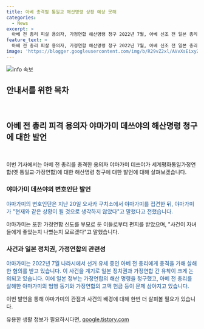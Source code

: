 ```yaml
---
title: 아베 총격범 통일교 해산명령 상황 예상 못해
categories:
  - News
excerpt: >
  아베 전 총리 피살 용의자, 가정연합 해산명령 청구 2022년 7월, 아베 신조 전 일본 총리를 총격으로 살해한 야마가미 데쓰야에게 세계평화통일가정연합 해산명령이 청구되었다. 야마가미는 변호인을 통해 가정연합 신도를 부모로 둔 이들로부터 편지를 받고 있다며 사건의 영향에 대해 이야기했다. 이 사건을 통해 일본 정치권과 가정연합 사이의 유착이 논란이 되고 있으며, 정부는 종교법인법의 질문권을 활용하여 가정연합의 활동을 조사하는 등 논란이 계속되고 있다.
feature_text: >
  아베 전 총리 피살 용의자, 가정연합 해산명령 청구 2022년 7월, 아베 신조 전 일본 총리를 총격으로 살해한 야마가미 데쓰야에게 세계평화통일가정연합 해산명령이 청구되었다. 야마가미는 변호인을 통해 가정연합 신도를 부모로 둔 이들로부터 편지를 받고 있다며 사건의 영향에 대해 이야기했다. 이 사건을 통해 일본 정치권과 가정연합 사이의 유착이 논란이 되고 있으며, 정부는 종교법인법의 질문권을 활용하여 가정연합의 활동을 조사하는 등 논란이 계속되고 있다.
image: 'https://blogger.googleusercontent.com/img/b/R29vZ2xl/AVvXsEixyZcFfHzMRdzZMjFBmAUKJYCLCGyLL1o632UiGVXcaFdKo_bkvkuCioo0uUKlGfBVcT3P84aROyZIXSBEx3Aw5nCQ3pTgDom1WDC4m8eifvWiAmWEEVb4x6G_l8C0QH225ldMjyaFvpxGEBGNO37VmDTDMHGhJPq73UglMfDca1-0aw/s1600/blogspot.png'
---
```


<p><img src="https://blogger.googleusercontent.com/img/b/R29vZ2xl/AVvXsEixyZcFfHzMRdzZMjFBmAUKJYCLCGyLL1o632UiGVXcaFdKo_bkvkuCioo0uUKlGfBVcT3P84aROyZIXSBEx3Aw5nCQ3pTgDom1WDC4m8eifvWiAmWEEVb4x6G_l8C0QH225ldMjyaFvpxGEBGNO37VmDTDMHGhJPq73UglMfDca1-0aw/s1600/blogspot.png" alt="info 속보" /></p>

<h2 data-ke-size="size26">안내서를 위한 목차</h2>

<p data-ke-size="size16">&nbsp;</p>

<h2 data-ke-size="size24">아베 전 총리 피격 용의자 야마가미 데쓰야의 해산명령 청구에 대한 발언</h2>

<p data-ke-size="size16">&nbsp;</p>

<p>이번 기사에서는 아베 전 총리를 총격한 용의자 야마가미 데쓰야가 세계평화통일가정연합(옛 통일교·가정연합)에 대한 해산명령 청구에 대한 발언에 대해 살펴보겠습니다.</p>

<h3>야마가미 데쓰야의 변호인단 발언</h3>

<p><span style="color: #1a5490;">야마가미의 변호인단은 지난 20일 오사카 구치소에서 야마가미를 접견한 뒤, 야마가미가 "현재와 같은 상황이 될 것으로 생각하지 않았다"고 말했다고 전했습니다.</span></p>

<p>야마가미는 또한 가정연합 신도를 부모로 둔 이들로부터 편지를 받았으며, "사건이 자녀들에게 좋았는지 나빴는지 모르겠다"고 말했습니다.</p>

<h3>사건과 일본 정치권, 가정연합의 관련성</h3>

<p><span style="color: #1a5490;">야마가미는 2022년 7월 나라시에서 선거 유세 중인 아베 전 총리에게 총격을 가해 살해한 혐의를 받고 있습니다. 이 사건을 계기로 일본 정치권과 가정연합 간 유착이 크게 논의되고 있습니다. 이에 일본 정부는 가정연합의 해산 명령을 청구했고, 아베 전 총리를 살해한 야마가미의 범행 동기와 가정연합의 고액 헌금 등이 문제 삼아지고 있습니다.</span></p>

<p>이번 발언을 통해 야마가미의 관점과 사건의 배경에 대해 한번 더 살펴볼 필요가 있습니다.</p>
유용한 생활 정보가 필요하시다면, <a href="https://qoogle.tistory.com" rel="dofollow">qoogle.tistory.com</a>


